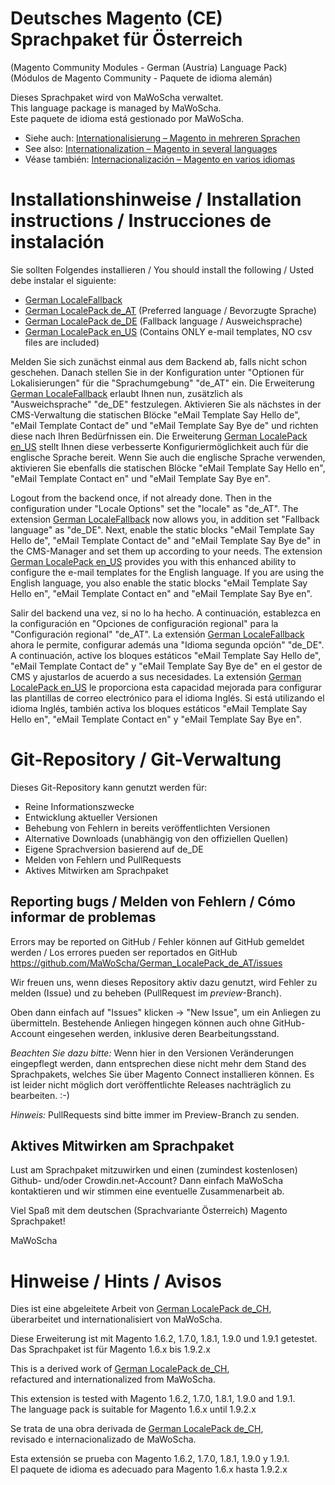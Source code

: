 # Deutsches Magento (CE) Sprachpaket für Österreich
(Magento Community Modules - German (Austria) Language Pack)<br />
(Módulos de Magento Community - Paquete de idioma alemán)

Dieses Sprachpaket wird von MaWoScha verwaltet.<br />
This language package is managed by MaWoScha.<br />
Este paquete de idioma está gestionado por MaWoScha.

* Siehe auch: [Internationalisierung – Magento in mehreren Sprachen](http://blog.siempro.co/?p=105&lang=de)
* See also: [Internationalization – Magento in several languages](http://blog.siempro.co/?p=105&lang=en)
* Véase también: [Internacionalización – Magento en varios idiomas](http://blog.siempro.co/?p=105&lang=es)


# Installationshinweise / Installation instructions / Instrucciones de instalación

Sie sollten Folgendes installieren / You should install the following / Usted debe instalar el siguiente:

*  [German LocaleFallback](https://github.com/MaWoScha/German_LocaleFallback)
*  [German LocalePack de_AT](https://github.com/MaWoScha/German_LocalePack_de_AT) (Preferred language / Bevorzugte Sprache)
*  [German LocalePack de_DE](https://github.com/MaWoScha/German_LocalePack_de_DE) (Fallback language / Ausweichsprache)
*  [German LocalePack en_US](https://github.com/MaWoScha/German_LocalePack_en_US) (Contains ONLY e-mail templates, NO csv files are included)

Melden Sie sich zunächst einmal aus dem Backend ab, falls nicht schon geschehen. Danach stellen Sie in der Konfiguration unter "Optionen für Lokalisierungen" für die "Sprachumgebung" "de_AT" ein. Die Erweiterung [German LocaleFallback](https://github.com/MaWoScha/German_LocaleFallback) erlaubt Ihnen nun, zusätzlich als "Ausweichsprache" "de_DE" festzulegen. Aktivieren Sie als nächstes in der CMS-Verwaltung die statischen Blöcke "eMail Template Say Hello de", "eMail Template Contact de" und "eMail Template Say Bye de" und richten diese nach Ihren Bedürfnissen ein. Die Erweiterung [German LocalePack en_US](https://github.com/MaWoScha/German_LocalePack_en_US) stellt Ihnen diese verbesserte Konfiguriermöglichkeit auch für die englische Sprache bereit. Wenn Sie auch die englische Sprache verwenden, aktivieren Sie ebenfalls die statischen Blöcke "eMail Template Say Hello en", "eMail Template Contact en" und "eMail Template Say Bye en".

Logout from the backend once, if not already done. Then in the configuration under "Locale Options" set the "locale" as "de_AT". The extension [German LocaleFallback](https://github.com/MaWoScha/German_LocaleFallback) now allows you, in addition set "Fallback language" as "de_DE". Next, enable the static blocks "eMail Template Say Hello de", "eMail Template Contact de" and "eMail Template Say Bye de" in the CMS-Manager and set them up according to your needs. The extension [German LocalePack en_US](https://github.com/MaWoScha/German_LocalePack_en_US) provides you with this enhanced ability to configure the e-mail templates for the English language. If you are using the English language, you also enable the static blocks "eMail Template Say Hello en", "eMail Template Contact en" and "eMail Template Say Bye en".

Salir del backend una vez, si no lo ha hecho. A continuación, establezca en la configuración en "Opciones de configuración regional" para la "Configuración regional" "de_AT". La extensión [German LocaleFallback](https://github.com/MaWoScha/German_LocaleFallback) ahora le permite, configurar además una "Idioma segunda opción" "de_DE". A continuación, active los bloques estáticos "eMail Template Say Hello de", "eMail Template Contact de" y "eMail Template Say Bye de" en el gestor de CMS y ajustarlos de acuerdo a sus necesidades. La extensión [German LocalePack en_US](https://github.com/MaWoScha/German_LocalePack_en_US) le proporciona esta capacidad mejorada para configurar las plantillas de correo electrónico para el idioma Inglés. Si está utilizando el idioma Inglés, también activa los bloques estáticos "eMail Template Say Hello en", "eMail Template Contact en" y "eMail Template Say Bye en".


# Git-Repository / Git-Verwaltung

Dieses Git-Repository kann genutzt werden für:

* Reine Informationszwecke
* Entwicklung aktueller Versionen
* Behebung von Fehlern in bereits veröffentlichten Versionen
* Alternative Downloads (unabhängig von den offiziellen Quellen)
* Eigene Sprachversion basierend auf de_DE
* Melden von Fehlern und PullRequests
* Aktives Mitwirken am Sprachpaket

## Reporting bugs / Melden von Fehlern / Cómo informar de problemas

Errors may be reported on GitHub / Fehler können auf GitHub gemeldet werden / Los errores pueden ser reportados en GitHub
<a href="https://github.com/MaWoScha/German_LocalePack_de_AT/issues">https://github.com/MaWoScha/German_LocalePack_de_AT/issues</a>

Wir freuen uns, wenn dieses Repository aktiv dazu genutzt, wird Fehler zu melden (Issue) und zu beheben (PullRequest im _preview_-Branch).

Oben dann einfach auf "Issues" klicken -> "New Issue", um ein Anliegen zu übermitteln. Bestehende Anliegen hingegen können auch ohne GitHub-Account eingesehen werden, inklusive deren Bearbeitungsstand.

_Beachten Sie dazu bitte:_ Wenn hier in den Versionen Veränderungen eingepflegt werden, dann entsprechen diese nicht mehr dem Stand des Sprachpakets, welches Sie über Magento Connect installieren können. Es ist leider nicht möglich dort veröffentlichte Releases nachträglich zu bearbeiten. :-)

_Hinweis:_ PullRequests sind bitte immer im Preview-Branch zu senden.

## Aktives Mitwirken am Sprachpaket

Lust am Sprachpaket mitzuwirken und einen (zumindest kostenlosen) Github- und/oder Crowdin.net-Account? Dann einfach MaWoScha kontaktieren und wir stimmen eine eventuelle Zusammenarbeit ab.

Viel Spaß mit dem deutschen (Sprachvariante Österreich) Magento Sprachpaket!

MaWoScha


# Hinweise / Hints / Avisos

Dies ist eine abgeleitete Arbeit von [German LocalePack de_CH](https://github.com/MaWoScha/German_LocalePack_de_CH),<br />
überarbeitet und internationalisiert von MaWoScha.

Diese Erweiterung ist mit Magento 1.6.2, 1.7.0, 1.8.1, 1.9.0 und 1.9.1 getestet. <br />
Das Sprachpaket ist für Magento 1.6.x bis 1.9.2.x


This is a derived work of [German LocalePack de_CH](https://github.com/MaWoScha/German_LocalePack_de_CH),<br />
refactured and internationalized from MaWoScha.

This extension is tested with Magento 1.6.2, 1.7.0, 1.8.1, 1.9.0 and 1.9.1. <br />
The language pack is suitable for Magento 1.6.x until 1.9.2.x


Se trata de una obra derivada de [German LocalePack de_CH](https://github.com/MaWoScha/German_LocalePack_de_CH),<br />
revisado e internacionalizado de MaWoScha.

Esta extensión se prueba con Magento 1.6.2, 1.7.0, 1.8.1, 1.9.0 y 1.9.1. <br />
El paquete de idioma es adecuado para Magento 1.6.x hasta 1.9.2.x
